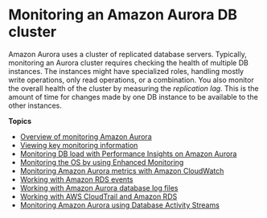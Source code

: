# Monitoring an Amazon Aurora DB cluster<a name="MonitoringAurora"></a>

Amazon Aurora uses a cluster of replicated database servers\. Typically, monitoring an Aurora cluster requires checking the health of multiple DB instances\. The instances might have specialized roles, handling mostly write operations, only read operations, or a combination\. You also monitor the overall health of the cluster by measuring the *replication lag*\. This is the amount of time for changes made by one DB instance to be available to the other instances\. 

**Topics**
+ [Overview of monitoring Amazon Aurora](MonitoringOverview.md)
+ [Viewing key monitoring information](accessing-monitoring.md)
+ [Monitoring DB load with Performance Insights on Amazon Aurora](USER_PerfInsights.md)
+ [Monitoring the OS by using Enhanced Monitoring](USER_Monitoring.OS.md)
+ [Monitoring Amazon Aurora metrics with Amazon CloudWatch](Aurora.Monitoring.md)
+ [Working with Amazon RDS events](working-with-aurora-events.md)
+ [Working with Amazon Aurora database log files](USER_LogAccess.md)
+ [Working with AWS CloudTrail and Amazon RDS](logging-using-cloudtrail.md)
+ [Monitoring Amazon Aurora using Database Activity Streams](DBActivityStreams.md)
